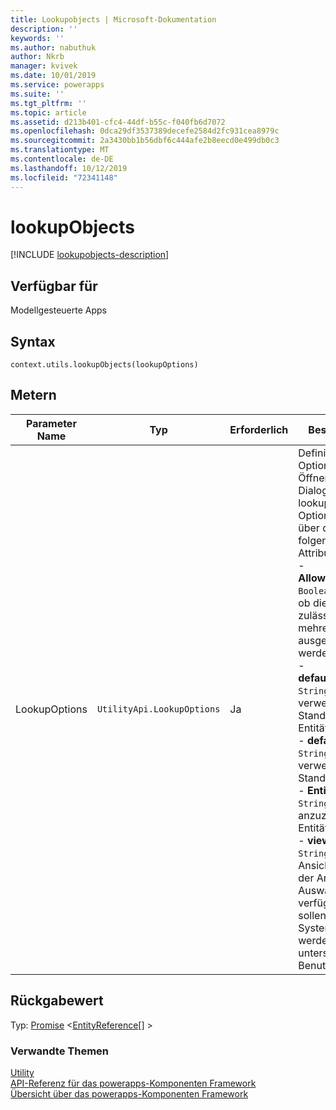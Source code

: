 ```yaml
---
title: Lookupobjects | Microsoft-Dokumentation
description: ''
keywords: ''
ms.author: nabuthuk
author: Nkrb
manager: kvivek
ms.date: 10/01/2019
ms.service: powerapps
ms.suite: ''
ms.tgt_pltfrm: ''
ms.topic: article
ms.assetid: d213b401-cfc4-44df-b55c-f040fb6d7072
ms.openlocfilehash: 0dca29df3537389decefe2584d2fc931cea8979c
ms.sourcegitcommit: 2a3430bb1b56dbf6c444afe2b8eecd0e499db0c3
ms.translationtype: MT
ms.contentlocale: de-DE
ms.lasthandoff: 10/12/2019
ms.locfileid: "72341148"
---
```

# <a name="lookupobjects"></a>lookupObjects

[!INCLUDE [lookupobjects-description](includes/lookupobjects-description.md)]

## <a name="available-for"></a>Verfügbar für 

Modellgesteuerte Apps

## <a name="syntax"></a>Syntax

`context.utils.lookupObjects(lookupOptions)`

## <a name="parameters"></a>Metern

| Parameter Name|Typ|Erforderlich|Beschreibung|
| ------------- |----|--------|-----------|
|LookupOptions|`UtilityApi.LookupOptions`|Ja|Definiert die Optionen zum Öffnen des Such Dialogfelds. Die lookupoptions-Option verfügt über die folgenden Attribute:<br/>- **AllowMultiSelect**: `Boolean`. Gibt an, ob die Suche zulässt, dass mehrere Elemente ausgewählt werden.<br/>- **defaultentitytype**: `String`. Der zu verwendende Standard Entitätstyp.<br/>- **defaultviewid**: `String`. Die zu verwendende Standardansicht.<br/>- **EntityTypes**: `String[]`. Die anzuzeigenden Entitäts Typen.<br/>- **viewids**: `String[]`. Die Ansichten, die in der Ansichts Auswahl verfügbar sein sollen. Nur System Sichten werden unterstützt (keine Benutzer Sichten).|

## <a name="return-value"></a>Rückgabewert

Typ: [Promise](https://developer.mozilla.org/docs/Web/JavaScript/reference/Global_Objects/Promise) <[EntityReference](../entityreference.md)[] >


### <a name="related-topics"></a>Verwandte Themen

[Utility](../utility.md)<br/>
[API-Referenz für das powerapps-Komponenten Framework](../../reference/index.md)<br/>
[Übersicht über das powerapps-Komponenten Framework](../../overview.md)